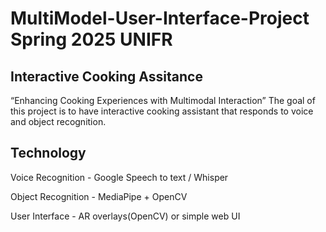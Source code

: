 # MultiModel-User-Interface-Project Spring 2025 UNIFR
##  Interactive Cooking Assitance 
“Enhancing Cooking Experiences with Multimodal Interaction”
The goal of this project is to have interactive cooking assistant that responds to voice and object recognition.
## Technology
Voice Recognition - Google Speech to text / Whisper

Object Recognition - MediaPipe + OpenCV

User Interface - AR overlays(OpenCV) or simple web UI
